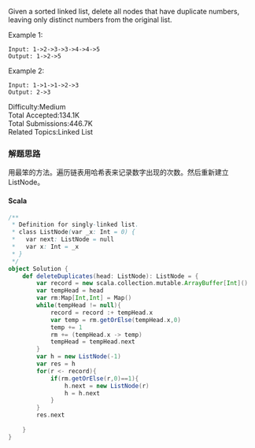 Given a sorted linked list, delete all nodes that have duplicate numbers, leaving only distinct numbers from the original list.

Example 1:
```
Input: 1->2->3->3->4->4->5
Output: 1->2->5
```
Example 2:
```
Input: 1->1->1->2->3
Output: 2->3
```

Difficulty:Medium  
Total Accepted:134.1K  
Total Submissions:446.7K  
Related Topics:Linked List

### 解题思路
用最笨的方法。遍历链表用哈希表来记录数字出现的次数。然后重新建立ListNode。
#### Scala
```scala
/**
 * Definition for singly-linked list.
 * class ListNode(var _x: Int = 0) {
 *   var next: ListNode = null
 *   var x: Int = _x
 * }
 */
object Solution {
    def deleteDuplicates(head: ListNode): ListNode = {
        var record = new scala.collection.mutable.ArrayBuffer[Int]()
        var tempHead = head
        var rm:Map[Int,Int] = Map()
        while(tempHead != null){
            record = record :+ tempHead.x
            var temp = rm.getOrElse(tempHead.x,0)
            temp += 1
            rm += (tempHead.x -> temp)
            tempHead = tempHead.next
        }
        var h = new ListNode(-1)
        var res = h
        for(r <- record){
            if(rm.getOrElse(r,0)==1){
                h.next = new ListNode(r)
                h = h.next
            }
        }
        res.next
        
    }
}
```